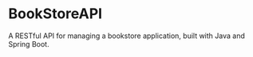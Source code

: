 # BookStoreAPI
A RESTful API for managing a bookstore application, built with Java and Spring Boot.

